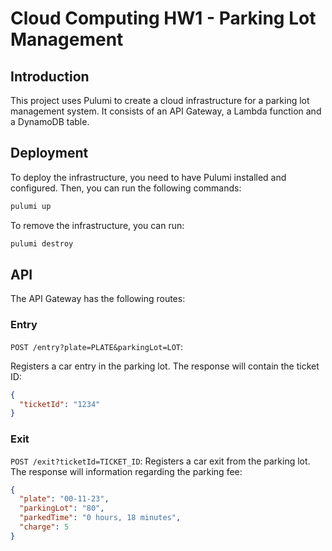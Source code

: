 # Cloud Computing HW1 - Parking Lot Management

## Introduction

This project uses Pulumi to create a cloud infrastructure for a parking lot management system.
It consists of an API Gateway, a Lambda function and a DynamoDB table.

## Deployment

To deploy the infrastructure, you need to have Pulumi installed and configured.
Then, you can run the following commands:

```bash
pulumi up
```

To remove the infrastructure, you can run:

```bash
pulumi destroy
```

## API

The API Gateway has the following routes:

### Entry
`POST /entry?plate=PLATE&parkingLot=LOT`:

Registers a car entry in the parking lot. The response will contain the ticket ID:
  ```json
  {
    "ticketId": "1234"
  }
  ```

### Exit
`POST /exit?ticketId=TICKET_ID`: 
Registers a car exit from the parking lot. The response will information regarding the parking fee:

  ```json
{
    "plate": "00-11-23",
    "parkingLot": "80",
    "parkedTime": "0 hours, 18 minutes",
    "charge": 5
}
  ```
